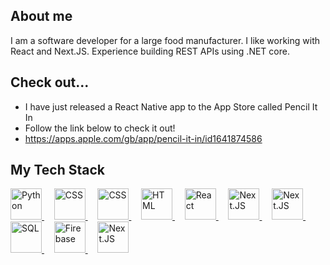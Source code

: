 ## About me 

I am a software developer for a large food manufacturer. I like working with React and Next.JS. Experience building REST APIs using .NET core.

## Check out...
* I have just released a React Native app to the App Store called Pencil It In
* Follow the link below to check it out!
* https://apps.apple.com/gb/app/pencil-it-in/id1641874586

## My Tech Stack

<a href="https://www.python.org">
  <img src="https://upload.wikimedia.org/wikipedia/commons/thumb/c/c3/Python-logo-notext.svg/1200px-Python-logo-notext.svg.png" style="height:50px;" alt="Python"/>
</a>
&nbsp &nbsp
<a href="https://github.com/scottbromley">
  <img src="https://www.google.com/url?sa=i&url=https%3A%2F%2Fwww.flaticon.com%2Ffree-icon%2Ftypescript_5968381&psig=AOvVaw0xeSdATglt2twlUlGNYNqe&ust=1666150228995000&source=images&cd=vfe&ved=0CAwQjRxqFwoTCIjni7br6PoCFQAAAAAdAAAAABAE" style="height:50px;" alt="CSS"/>
</a>
&nbsp &nbsp
<a href="https://github.com/scottbromley">
  <img src="https://upload.wikimedia.org/wikipedia/commons/thumb/d/d5/CSS3_logo_and_wordmark.svg/1200px-CSS3_logo_and_wordmark.svg.png" style="height:50px;" alt="CSS"/>
</a>
&nbsp &nbsp
<a href="https://github.com/scottbromley">
  <img src="https://cdn.worldvectorlogo.com/logos/html-1.svg" style="height:50px;" alt="HTML"/>
</a>
&nbsp &nbsp
<a href="https://reactjs.org/">
  <img src="https://upload.wikimedia.org/wikipedia/commons/thumb/a/a7/React-icon.svg/2300px-React-icon.svg.png" style="height:50px;" alt="React"/>
</a>
&nbsp &nbsp
<a href="https://nextjs.org/">
  <img src="https://upload.wikimedia.org/wikipedia/commons/thumb/8/8e/Nextjs-logo.svg/800px-Nextjs-logo.svg.png" style="height:50px;" alt="Next.JS"/>
</a>
&nbsp &nbsp
<a href="https://redux.js.org/">
  <img src="https://d33wubrfki0l68.cloudfront.net/0834d0215db51e91525a25acf97433051f280f2f/c30f5/img/redux.svg" style="height:50px;" alt="Next.JS"/>
</a>
&nbsp &nbsp
<a href="https://github.com/scottbromley">
  <img src="https://upload.wikimedia.org/wikipedia/commons/8/87/Sql_data_base_with_logo.png" style="height:50px;" alt="SQL"/>
</a>
&nbsp &nbsp
<a href="https://firebase.google.com/">
  <img src="https://firebase.google.com/downloads/brand-guidelines/PNG/logo-standard.png" style="height:50px;" alt="Firebase"/>
</a>
&nbsp &nbsp
<a href="https://github.com/scottbromley">
  <img src="https://logodix.com/logo/701195.jpg" style="height:50px;" alt="Next.JS"/>
</a>







